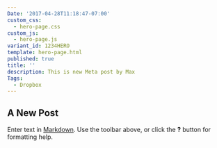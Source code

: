 ```yaml
---
Date: '2017-04-28T11:18:47-07:00'
custom_css:
  - hero-page.css
custom_js:
  - hero-page.js
variant_id: 1234HERO
template: hero-page.html
published: true
title: ''
description: This is new Meta post by Max
Tags:
  - Dropbox
---
```

## A New Post

Enter text in [Markdown](http://daringfireball.net/projects/markdown/). Use the toolbar above, or click the **?** button for formatting help.
